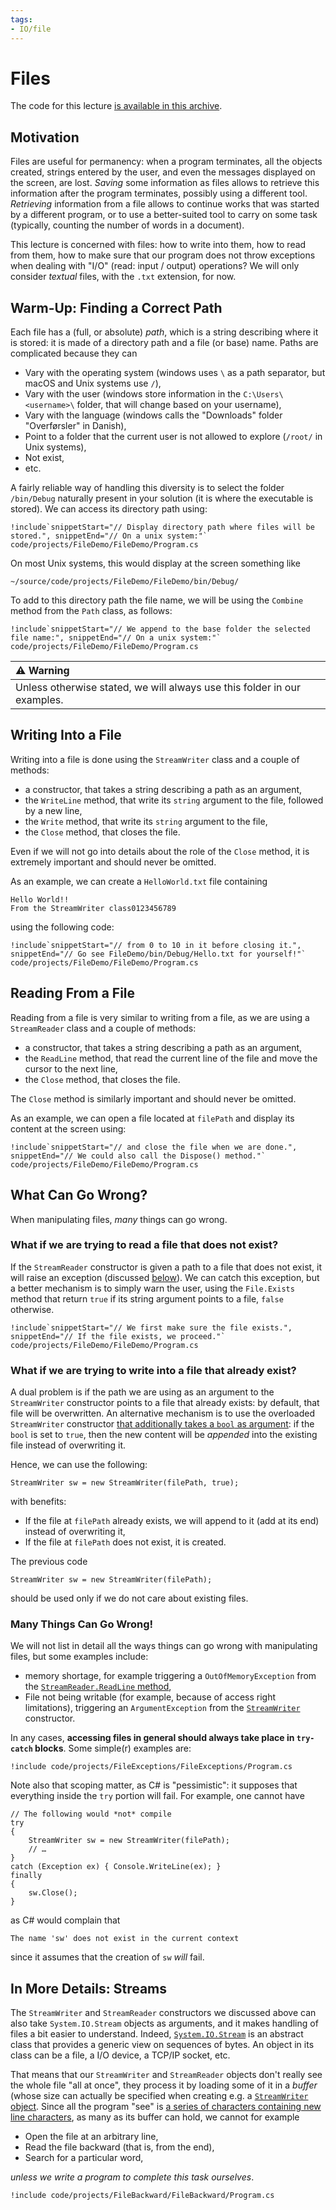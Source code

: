 ```yaml
---
tags:
- IO/file
---
```


# Files

The code for this lecture [is available in this archive](./code/projects/FileDemo.zip).

## Motivation

Files are useful for permanency: when a program terminates, all the objects created, strings entered by the user, and even the messages displayed on the screen, are lost.
*Saving* some information as files allows to retrieve this information after the program terminates, possibly using a different tool.
*Retrieving* information from a file allows to continue works that was started by a different program, or to use a better-suited tool to carry on some task (typically, counting the number of words in a document).

This lecture is concerned with files: how to write into them, how to read from them, how to make sure that our program does not throw exceptions when dealing with "I/O" (read: input / output) operations?
We will only consider *textual* files, with the `.txt` extension, for now.

## Warm-Up: Finding a Correct Path

Each file has a (full, or absolute) *path*, which is a string describing where it is stored: it is made of a directory path and a file (or base) name.
Paths are complicated because they can 

- Vary with the operating system (windows uses `\` as a path separator, but macOS and Unix systems use `/`),
- Vary with the user (windows store information in the `C:\Users\<username>\` folder, that will change based on your username),
- Vary with the language (windows calls the "Downloads" folder "Overførsler" in Danish),
- Point to a folder that the current user is not allowed to explore (`/root/` in Unix systems),
- Not exist,
- etc.

A fairly reliable way of handling this diversity is to select the folder `/bin/Debug` naturally present in your solution (it is where the executable is stored).
We can access its directory path using:

```
!include`snippetStart="// Display directory path where files will be stored.", snippetEnd="// On a unix system:"` code/projects/FileDemo/FileDemo/Program.cs
```

On most Unix systems, this would display at the screen something like 

```text
~/source/code/projects/FileDemo/FileDemo/bin/Debug/
```

To add to this directory path the file name, we will be using the `Combine` method from the `Path` class, as follows:

```
!include`snippetStart="// We append to the base folder the selected file name:", snippetEnd="// On a unix system:"` code/projects/FileDemo/FileDemo/Program.cs
```

| ⚠ Warning       |
|:---------------------------|
| Unless otherwise stated, we will always use this folder in our examples. |

## Writing Into a File

Writing into a file is done using the `StreamWriter` class and a couple of methods:

- a constructor, that takes a string describing a path as an argument,
- the `WriteLine` method, that write its `string` argument to the file, followed by a new line,
- the `Write` method, that write its `string` argument to the file, 
- the `Close` method, that closes the file.

Even if we will not go into details about the role of the `Close` method, it is extremely important and should never be omitted.

As an example, we can create a `HelloWorld.txt` file containing

```text
Hello World!!
From the StreamWriter class0123456789
```

using the following code:

```
!include`snippetStart="// from 0 to 10 in it before closing it.", snippetEnd="// Go see FileDemo/bin/Debug/Hello.txt for yourself!"` code/projects/FileDemo/FileDemo/Program.cs
```

## Reading From a File

Reading from a file is very similar to writing from a file, as we are using a `StreamReader` class and a couple of methods:

- a constructor, that takes a string describing a path as an argument,
- the `ReadLine` method, that read the current line of the file and move the cursor to the next line,
- the `Close` method, that closes the file.

The `Close` method is similarly important and should never be omitted.

As an example, we can open a file located at `filePath` and display its content at the screen using:

```
!include`snippetStart="// and close the file when we are done.", snippetEnd="// We could also call the Dispose() method."` code/projects/FileDemo/FileDemo/Program.cs
```

## What Can Go Wrong?

When manipulating files, *many* things can go wrong. 

### What if we are trying to read a file that does not exist?

If the `StreamReader` constructor is given a path to a file that does not exist, it will raise an exception (discussed [below](#many-things-can-go-wrong)).
We can catch this exception, but a better mechanism is to simply warn the user, using the `File.Exists` method that return `true` if its string argument points to a file, `false` otherwise.

```
!include`snippetStart="// We first make sure the file exists.", snippetEnd="// If the file exists, we proceed."` code/projects/FileDemo/FileDemo/Program.cs
```

### What if we are trying to write into a file that already exist?

A dual problem is if the path we are using as an argument to the `StreamWriter` constructor points to a file that already exists: by default, that file will be overwritten.
An alternative mechanism is to use the overloaded `StreamWriter` constructor [that additionally takes a `bool` as argument](https://learn.microsoft.com/en-us/dotnet/api/system.io.streamwriter.-ctor?view=net-8.0#system-io-streamwriter-ctor(system-string-system-boolean)): if the `bool` is set to `true`, then the new content will be *appended* into the existing file instead of overwriting it.

Hence, we can use the following:

```
StreamWriter sw = new StreamWriter(filePath, true);
```

with benefits:

- If the file at `filePath` already exists, we will append to it (add at its end) instead of overwriting it,
- If the file at `filePath` does not exist, it is created.

The previous code

```
StreamWriter sw = new StreamWriter(filePath);
```

should be used only if we do not care about existing files.

### Many Things Can Go Wrong!

We will not list in detail all the ways things can go wrong with manipulating files, but some examples include:

- memory shortage, for example triggering a `OutOfMemoryException` from the [`StreamReader.ReadLine` method](https://learn.microsoft.com/en-us/dotnet/api/system.io.streamreader.readline?view=net-9.0#system-io-streamreader-readline), 
- File not being writable (for example, because of access right limitations), triggering an `ArgumentException` from the [`StreamWriter`](https://learn.microsoft.com/en-us/dotnet/api/system.io.streamwriter.-ctor?view=net-9.0#system-io-streamwriter-ctor(system-io-stream)) constructor.

In any cases, **accessing files in general should always take place in `try-catch` blocks**.
Some simple(r) examples are:

```{download="./code/projects/FileExceptions.zip"}
!include code/projects/FileExceptions/FileExceptions/Program.cs
```

Note also that scoping matter, as C# is "pessimistic": it supposes that everything inside the `try` portion will fail.
For example, one cannot have

```
// The following would *not* compile
try
{
    StreamWriter sw = new StreamWriter(filePath);
    // …
}
catch (Exception ex) { Console.WriteLine(ex); }
finally
{
    sw.Close();
}
```

as C# would complain that

```text
The name 'sw' does not exist in the current context
```

since it assumes that the creation of `sw` *will* fail.

## In More Details: Streams

The `StreamWriter` and `StreamReader` constructors we discussed above can also take `System.IO.Stream` objects as arguments, and it makes handling of files a bit easier to understand.
Indeed, [`System.IO.Stream`](https://learn.microsoft.com/en-us/dotnet/api/system.io.stream?view=net-9.0) is an abstract class that provides a generic view on sequences of bytes. An object in its class can be a file, a I/O device, a TCP/IP socket, etc.

That means that our `StreamWriter` and `StreamReader` objects don't really see the whole file "all at once", they process it by loading some of it in a *buffer* (whose size can actually be specified when creating e.g. a [`StreamWriter` object](https://learn.microsoft.com/en-us/dotnet/api/system.io.streamwriter.-ctor?view=net-9.0#system-io-streamwriter-ctor(system-io-stream-system-text-encoding-system-int32) ).
Since all the program "see" is [a series of characters containing new line characters](https://learn.microsoft.com/en-us/dotnet/api/system.io.streamreader.readline?view=net-9.0#remarks), as many as its buffer can hold, we cannot for example

- Open the file at an arbitrary line,
- Read the file backward (that is, from the end),
- Search for a particular word,

*unless we write a program to complete this task ourselves*.

```{download="./code/projects/FileBackward.zip"}
!include code/projects/FileBackward/FileBackward/Program.cs
```
